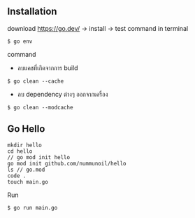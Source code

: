 ## Installation

download https://go.dev/ -> install -> test command in terminal

```
$ go env
```

command

- ลบแคชที่เกิดจากการ build

```
$ go clean --cache
```

- ลบ dependency ต่างๆ ออกจากเครื่อง

```
$ go clean --modcache
```

## Go Hello

```
mkdir hello
cd hello
// go mod init hello
go mod init github.com/nummunoil/hello
ls // go.mod
code .
touch main.go
```

Run

```
$ go run main.go
```
